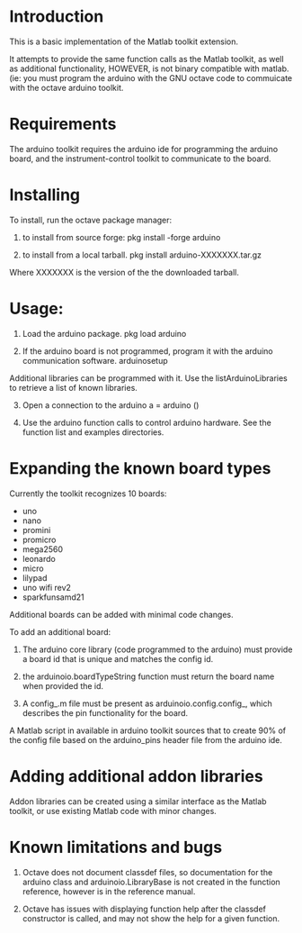Introduction
============

This is a basic implementation of the Matlab toolkit extension.

It attempts to provide the same function calls as the Matlab toolkit, as well as additional functionality, HOWEVER,
is not binary compatible with matlab. (ie: you must program the arduino with the GNU octave code to commuicate with the
octave arduino toolkit.

Requirements
============

The arduino toolkit requires the arduino ide for programming the arduino board, and the instrument-control
toolkit to communicate to the board.

Installing
==========

To install, run the octave package manager:

1. to install from source forge:
    pkg install -forge arduino

2. to install from a local tarball.
    pkg install arduino-XXXXXXX.tar.gz

Where XXXXXXX is the version of the the downloaded tarball.

Usage:
======

1. Load the arduino package.
    pkg load arduino


2. If the arduino board is not programmed, program it with the arduino
communication software.
   arduinosetup

Additional libraries can be programmed with it. Use the listArduinoLibraries to
retrieve a list of known libraries.

3. Open a connection to the arduino
   a = arduino ()

4. Use the arduino function calls to control arduino hardware.
See the function list and examples directories.

Expanding the known board types
===============================

Currently the toolkit recognizes 10 boards:
* uno
* nano
* promini
* promicro
* mega2560
* leonardo
* micro
* lilypad
* uno wifi rev2
* sparkfunsamd21

Additional boards can be added with minimal code changes.

To add an additional board:
1. The arduino core library (code programmed to the arduino) must provide a board id that is unique and matches the config id.

2. the arduinoio.boardTypeString function must return the board name when provided the id.

3. A config_<boardname>.m file must be present as arduinoio.config.config_<boardname>, which
describes the pin functionality for the board.

A Matlab script in available in arduino toolkit sources that to create 90% of the config file based
on the arduino_pins header file from the arduino ide.

Adding additional addon libraries
=================================

Addon libraries can be created using a similar interface as the Matlab toolkit, or use existing Matlab code with minor changes.

Known limitations and bugs
==========================

1. Octave does not document classdef files, so documentation for the arduino class and arduinoio.LibraryBase is
not created in the function reference, however is in the reference manual.

2. Octave has issues with displaying function help after the classdef constructor is called, and may not show the
help for a given function.


